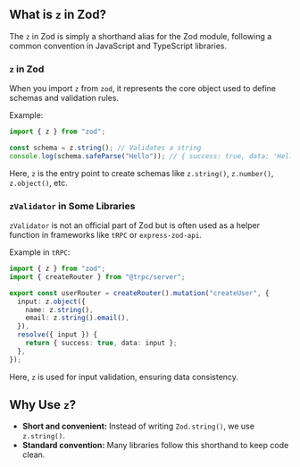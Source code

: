 
## What is `z` in Zod?
The `z` in Zod is simply a shorthand alias for the Zod module, following a common convention in JavaScript and TypeScript libraries.

###  `z` in Zod
When you import `z` from `zod`, it represents the core object used to define schemas and validation rules.

Example:
```js
import { z } from "zod";

const schema = z.string(); // Validates a string
console.log(schema.safeParse("Hello")); // { success: true, data: 'Hello' }
```
Here, `z` is the entry point to create schemas like `z.string()`, `z.number()`, `z.object()`, etc.

###  `zValidator` in Some Libraries
`zValidator` is not an official part of Zod but is often used as a helper function in frameworks like `tRPC` or `express-zod-api`.

Example in `tRPC`:
```ts
import { z } from "zod";
import { createRouter } from "@trpc/server";

export const userRouter = createRouter().mutation("createUser", {
  input: z.object({
    name: z.string(),
    email: z.string().email(),
  }),
  resolve({ input }) {
    return { success: true, data: input };
  },
});
```
Here, `z` is used for input validation, ensuring data consistency.

## Why Use `z`?
- **Short and convenient:** Instead of writing `Zod.string()`, we use `z.string()`.
- **Standard convention:** Many libraries follow this shorthand to keep code clean.
